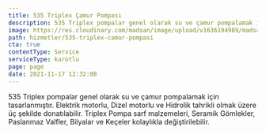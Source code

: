 ```yaml
---
title: 535 Triplex Çamur Pompası
description: 535 Triplex pompalar genel olarak su ve çamur pompalamak için tasarlanmıştır.
image: https://res.cloudinary.com/madsan/image/upload/v1636194989/madsan-stock/IMG_3195_zkr2vt.jpg
path: hizmetler/535-triplex-camur-pompasi
cta: true
contentType: Service
serviceType: karotlu
page: page
date: 2021-11-17 12:32:08
---
```

535 Triplex pompalar genel olarak su ve çamur pompalamak için tasarlanmıştır. Elektrik motorlu, Dizel motorlu ve Hidrolik tahrikli olmak üzere üç şekilde donatılabilir. Triplex Pompa sarf malzemeleri, Seramik Gömlekler, Paslanmaz Valfler, Bilyalar ve Keçeler kolaylıkla değiştirilebilir.